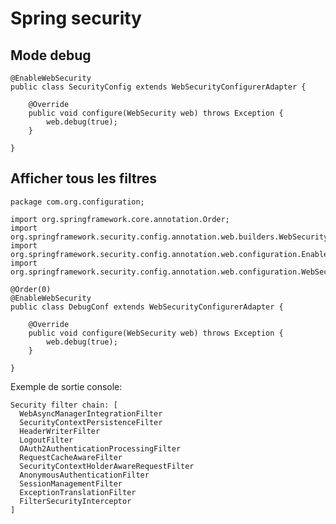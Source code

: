 # Spring security

## Mode debug

   
    @EnableWebSecurity
    public class SecurityConfig extends WebSecurityConfigurerAdapter {
    
        @Override
        public void configure(WebSecurity web) throws Exception {
            web.debug(true);
        }
    
    }

## Afficher tous les filtres

    package com.org.configuration;
    
    import org.springframework.core.annotation.Order;
    import org.springframework.security.config.annotation.web.builders.WebSecurity;
    import org.springframework.security.config.annotation.web.configuration.EnableWebSecurity;
    import org.springframework.security.config.annotation.web.configuration.WebSecurityConfigurerAdapter;
    
    @Order(0)
    @EnableWebSecurity
    public class DebugConf extends WebSecurityConfigurerAdapter {
    
        @Override
        public void configure(WebSecurity web) throws Exception {
            web.debug(true);
        }
    
    }

Exemple de sortie console:

    Security filter chain: [
      WebAsyncManagerIntegrationFilter
      SecurityContextPersistenceFilter
      HeaderWriterFilter
      LogoutFilter
      OAuth2AuthenticationProcessingFilter
      RequestCacheAwareFilter
      SecurityContextHolderAwareRequestFilter
      AnonymousAuthenticationFilter
      SessionManagementFilter
      ExceptionTranslationFilter
      FilterSecurityInterceptor
    ]

    
